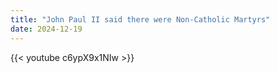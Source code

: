 ```yaml
---
title: "John Paul II said there were Non-Catholic Martyrs"
date: 2024-12-19
---
```


{{< youtube c6ypX9x1NIw >}}
